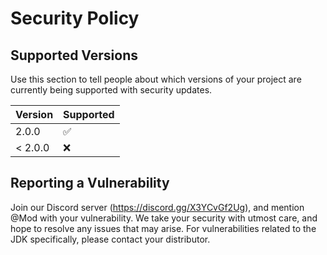# Security Policy

## Supported Versions

Use this section to tell people about which versions of your project are
currently being supported with security updates.

| Version | Supported          |
|---------|--------------------|
| 2.0.0   | :white_check_mark: |
| < 2.0.0 | :x:                |

## Reporting a Vulnerability

Join our Discord server (https://discord.gg/X3YCvGf2Ug), and mention @Mod with your vulnerability. We take your security
with utmost care, and hope to resolve any issues that may arise. For vulnerabilities related to the JDK specifically,
please contact your distributor.
